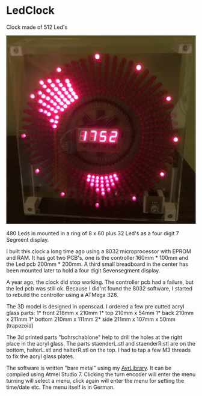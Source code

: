 # LedClock
Clock made of 512 Led's

![Led clock](/images/clock1.png)

480 Leds in mounted in a ring of 8 x 60 plus 32 Led's as a four digit 7 Segment display.

I built this clock a long time ago using a 8032 microprocessor with EPROM and RAM. It has got two PCB's, one is the controller 160mm * 100mm and the Led pcb 200mm * 200mm. A third small breadboard in the center has been mounted later to hold a four digit Sevensegment display.

A year ago, the clock did stop working. The controller pcb had a failure, but the led pcb was still ok. Because I did'nt found the 8032 software, I started to rebuild the controller using a ATMega 328.

The 3D model is designed in openscad. I ordered a few pre cutted acryl glass parts:
1* front 218mm x 210mm
1* top 210mm x 54mm
1* back 210mm x 211mm
1* bottom 210mm x 111mm
2* side 211mm x 107mm x 50mm (trapezoid)

The 3d printed parts "bohrschablone" help to drill the holes at the right place in the acryl glass. The parts staenderL.stl and staenderR.stl are on the bottom, halterL.stl and halterR.stl on the top. I had to tap a few M3 threads to fix the acryl glass plates.

The software is written "bare metal" using my [AvrLibrary](https://github.com/saarbastler/AvrLibrary). It can be compiled using Atmel Studio 7. Clicking the turn encoder will enter the menu turning will select a menu, click again will enter the menu for setting the time/date etc. The menu itself is in German.

 